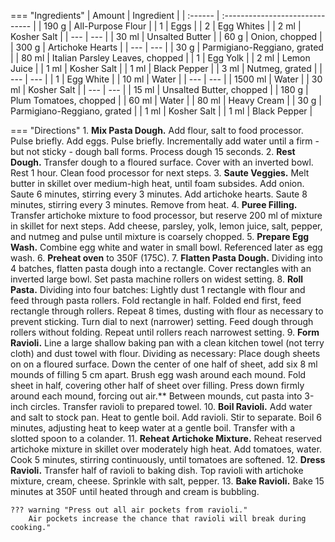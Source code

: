 === "Ingredients"
    | Amount  | Ingredient                      |
    | :------ | :------------------------------ |
    | 190 g   | All-Purpose Flour               |
    | 1       | Eggs                            |
    | 2       | Egg Whites                      |
    | 2 ml    | Kosher Salt                     |
    | ---     | ---                             |
    | 30 ml   | Unsalted Butter                 |
    | 60 g    | Onion, chopped                  |
    | 300 g   | Artichoke Hearts                |
    | ---     | ---                             |
    | 30 g    | Parmigiano-Reggiano, grated     |
    | 80 ml   | Italian Parsley Leaves, chopped |
    | 1       | Egg Yolk                        |
    | 2 ml    | Lemon Juice                     |
    | 1 ml    | Kosher Salt                     |
    | 1 ml    | Black Pepper                    |
    | 3 ml    | Nutmeg, grated                  |
    | ---     | ---                             |
    | 1       | Egg White                       |
    | 10 ml   | Water                           |
    | ---     | ---                             |
    | 1500 ml | Water                           |
    | 30 ml   | Kosher Salt                     |
    | ---     | ---                             |
    | 15 ml   | Unsalted Butter, chopped        |
    | 180 g   | Plum Tomatoes, chopped          |
    | 60 ml   | Water                           |
    | 80 ml   | Heavy Cream                     |
    | 30 g    | Parmigiano-Reggiano, grated     |
    | 1 ml    | Kosher Salt                     |
    | 1 ml    | Black Pepper                    |

=== "Directions"
    1. **Mix Pasta Dough.** Add flour, salt to food processor. Pulse briefly. Add eggs. Pulse briefly. Incrementally add water until a firm - but not sticky - dough ball forms. Process dough 15 seconds.
    2. **Rest Dough.** Transfer dough to a floured surface. Cover with an inverted bowl. Rest 1 hour. Clean food processor for next steps.
    3. **Saute Veggies.** Melt butter in skillet over medium-high heat, until foam subsides. Add onion. Saute 6 minutes, stirring every 3 minutes. Add artichoke hearts. Saute 8 minutes, stirring every 3 minutes. Remove from heat.
    4. **Puree Filling.** Transfer artichoke mixture to food processor, but reserve 200 ml of mixture in skillet for next steps. Add cheese, parsley, yolk, lemon juice, salt, pepper, and nutmeg and pulse until mixture is coarsely chopped.
    5. **Prepare Egg Wash.** Combine egg white and water in small bowl. Referenced later as egg wash.
    6. **Preheat oven** to 350F (175C).
    7. **Flatten Pasta Dough.** Dividing into 4 batches, flatten pasta dough into a rectangle. Cover rectangles with an inverted large bowl. Set pasta machine rollers on widest setting.
    8. **Roll Pasta.** Dividing into four batches: Lightly dust 1 rectangle with flour and feed through pasta rollers. Fold rectangle in half. Folded end first, feed rectangle through rollers. Repeat 8 times, dusting with flour as necessary to prevent sticking. Turn dial to next (narrower) setting. Feed dough through rollers without folding. Repeat until rollers reach narrowest setting.
    9. **Form Ravioli.** Line a large shallow baking pan with a clean kitchen towel (not terry cloth) and dust towel with flour. Dividing as necessary: Place dough sheets on on a floured surface. Down the center of one half of sheet, add six 8 ml mounds of filling 5 cm apart. Brush egg wash around each mound. Fold sheet in half, covering other half of sheet over filling. Press down firmly around each mound, forcing out air.** Between mounds, cut pasta into 3-inch circles. Transfer ravioli to prepared towel.
    10. **Boil Ravioli.** Add water and salt to stock pan. Heat to gentle boil. Add ravioli. Stir to separate. Boil 6 minutes, adjusting heat to keep water at a gentle boil. Transfer with a slotted spoon to a colander.
    11. **Reheat Artichoke Mixture.** Reheat reserved artichoke mixture in skillet over moderately high heat. Add tomatoes, water. Cook 5 minutes, stirring continuously, until tomatoes are softened.
    12. **Dress Ravioli.** Transfer half of ravioli to baking dish. Top ravioli with artichoke mixture, cream, cheese. Sprinkle with salt, pepper.
    13. **Bake Ravioli.** Bake 15 minutes at 350F until heated through and cream is bubbling.

    ??? warning "Press out all air pockets from ravioli."
        Air pockets increase the chance that ravioli will break during cooking."

[^1]:
    Achitoff-Gray, Niki. ["The Science of the Best Fresh Pasta."](https://www.seriouseats.com/2015/01/best-easy-all-purpose-fresh-pasta-dough-recipe-instructions.html) *Serious Eats.* 3 October 2019. Accessed May 2020.
[^2]:
    Perelman, Deb. ["Artichoke Ravioli with Tomatoes."](https://smittenkitchen.com/2007/01/artichoke-gaga/) *Smitten Kitchen.* 14 July 2016. Accessed May 2020.
